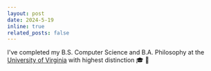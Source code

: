 ```yaml
---
layout: post
date: 2024-5-19
inline: true
related_posts: false
---
```


I've completed my B.S. Computer Science and B.A. Philosophy at the <a href='https://virginia.edu'>University of Virginia</a> with highest distinction 🎓 🎉
